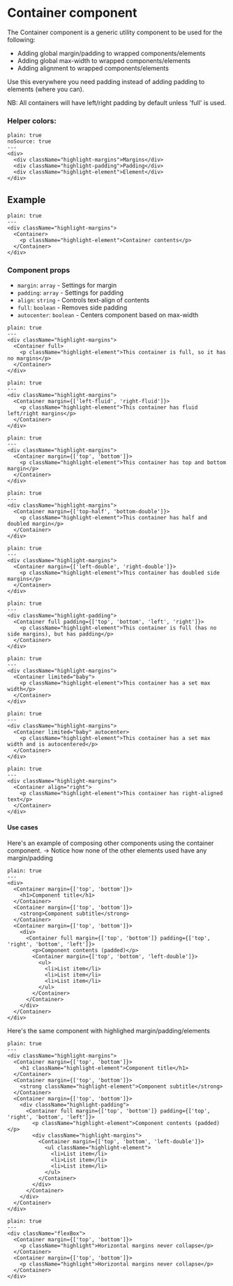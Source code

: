 # Container component

The Container component is a generic utility component to be used for the following:
- Adding global margin/padding to wrapped components/elements
- Adding global max-width to wrapped components/elements
- Adding alignment to wrapped components/elements

Use this everywhere you need padding instead of adding padding to elements (where you can).

NB: All containers will have left/right padding by default unless 'full' is used.

### Helper colors:

```react
plain: true
noSource: true
---
<div>
  <div className="highlight-margins">Margins</div>
  <div className="highlight-padding">Padding</div>
  <div className="highlight-element">Element</div>
</div>
```

## Example

```react
plain: true
---
<div className="highlight-margins">
  <Container>
    <p className="highlight-element">Container contents</p>
  </Container>
</div>
```

### Component props

- `margin`: `array` - Settings for margin
- `padding`: `array` - Settings for padding
- `align`: `string` - Controls text-align of contents
- `full`: `boolean` - Removes side padding
- `autocenter`: `boolean` - Centers component based on max-width

```react
plain: true
---
<div className="highlight-margins">
  <Container full>
    <p className="highlight-element">This container is full, so it has no margins</p>
  </Container>
</div>
```

```react
plain: true
---
<div className="highlight-margins">
  <Container margin={['left-fluid', 'right-fluid']}>
    <p className="highlight-element">This container has fluid left/right margins</p>
  </Container>
</div>
```

```react
plain: true
---
<div className="highlight-margins">
  <Container margin={['top', 'bottom']}>
    <p className="highlight-element">This container has top and bottom margin</p>
  </Container>
</div>
```

```react
plain: true
---
<div className="highlight-margins">
  <Container margin={['top-half', 'bottom-double']}>
    <p className="highlight-element">This container has half and doubled margin</p>
  </Container>
</div>
```

```react
plain: true
---
<div className="highlight-margins">
  <Container margin={['left-double', 'right-double']}>
    <p className="highlight-element">This container has doubled side margins</p>
  </Container>
</div>
```

```react
plain: true
---
<div className="highlight-padding">
  <Container full padding={['top', 'bottom', 'left', 'right']}>
    <p className="highlight-element">This container is full (has no side margins), but has padding</p>
  </Container>
</div>
```

```react
plain: true
---
<div className="highlight-margins">
  <Container limited="baby">
    <p className="highlight-element">This container has a set max width</p>
  </Container>
</div>
```

```react
plain: true
---
<div className="highlight-margins">
  <Container limited="baby" autocenter>
    <p className="highlight-element">This container has a set max width and is autocentered</p>
  </Container>
</div>
```

```react
plain: true
---
<div className="highlight-margins">
  <Container align="right">
    <p className="highlight-element">This container has right-aligned text</p>
  </Container>
</div>
```

#### Use cases

Here's an example of composing other components using the container component.
-> Notice how none of the other elements used have any margin/padding

```react
plain: true
---
<div>
  <Container margin={['top', 'bottom']}>
    <h1>Component title</h1>
  </Container>
  <Container margin={['top', 'bottom']}>
    <strong>Component subtitle</strong>
  </Container>
  <Container margin={['top', 'bottom']}>
    <div>
      <Container full margin={['top', 'bottom']} padding={['top', 'right', 'bottom', 'left']}>
        <p>Component contents (padded)</p>
        <Container margin={['top', 'bottom', 'left-double']}>
          <ul>
            <li>List item</li>
            <li>List item</li>
            <li>List item</li>
          </ul>
        </Container>
      </Container>
    </div>
  </Container>
</div>
```

Here's the same component with highlighed margin/padding/elements

```react
plain: true
---
<div className="highlight-margins">
  <Container margin={['top', 'bottom']}>
    <h1 className="highlight-element">Component title</h1>
  </Container>
  <Container margin={['top', 'bottom']}>
    <strong className="highlight-element">Component subtitle</strong>
  </Container>
  <Container margin={['top', 'bottom']}>
    <div className="highlight-padding">
      <Container full margin={['top', 'bottom']} padding={['top', 'right', 'bottom', 'left']}>
        <p className="highlight-element">Component contents (padded)</p>
        <div className="highlight-margins">
          <Container margin={['top', 'bottom', 'left-double']}>
            <ul className="highlight-element">
              <li>List item</li>
              <li>List item</li>
              <li>List item</li>
            </ul>
          </Container>
        </div>
      </Container>
    </div>
  </Container>
</div>
```

```react
plain: true
---
<div className="flexBox">
  <Container margin={['top', 'bottom']}>
    <p className="highlight">Horizontal margins never collapse</p>
  </Container>
  <Container margin={['top', 'bottom']}>
    <p className="highlight">Horizontal margins never collapse</p>
  </Container>
</div>
```

